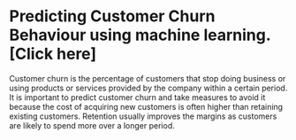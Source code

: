# Predicting Customer Churn Behaviour using machine learning. [Click here]
Customer churn is the percentage of customers that stop doing business or using products or services provided by the company within a certain period. It is important to predict customer churn and take measures to avoid it because the cost of acquiring new customers is often higher than retaining existing customers. Retention usually improves the margins as customers are likely to spend more over a longer period. 
